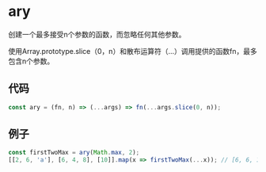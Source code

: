# ary

创建一个最多接受n个参数的函数，而忽略任何其他参数。

使用Array.prototype.slice（0，n）和散布运算符（...）调用提供的函数fn，最多包含n个参数。

## 代码

```js
const ary = (fn, n) => (...args) => fn(...args.slice(0, n));
```

## 例子

```js
const firstTwoMax = ary(Math.max, 2);
[[2, 6, 'a'], [6, 4, 8], [10]].map(x => firstTwoMax(...x)); // [6, 6, 10]
```
